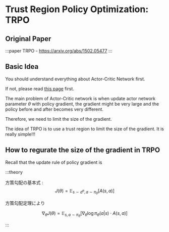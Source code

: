 # Trust Region Policy Optimization: TRPO

## Original Paper

:::paper
TRPO - https://arxiv.org/abs/1502.05477
:::

## Basic Idea 

You should understand everything about Actor-Critic Network first.

If not, please read [this page](page.html?topic=ac) first.

The main problem of Actor-Critic network is when update actor network parameter $\theta$ with policy gradient, the gradient might be very large and the policy before and after becomes very different.



Therefore, we need to limit the size of the gradient.

The idea of TRPO is to use a trust region to limit the size of the gradient. It is really simple!!!

## How to regurate the size of the gradient in TRPO

Recall that the update rule of policy gradient is

:::theory

方策勾配の基本式 : $$J(\theta)=\mathbb E_{s\sim d^\pi,a\sim\pi_\theta}  [ A(s,a)]$$

方策勾配定理により

$$\nabla_\theta J(\theta)=\mathbb E _{s,a\sim\pi_\theta} [\nabla_\theta \log\pi_\theta(a|s)\cdot A(s,a)]$$

:::



